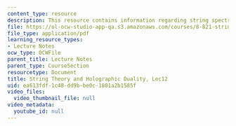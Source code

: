 ```yaml
---
content_type: resource
description: This resource contains information regarding string spectrum and graviton.
file: https://ol-ocw-studio-app-qa.s3.amazonaws.com/courses/8-821-string-theory-and-holographic-duality-fall-2014/ea613fdf1c48dd9bbe0c1801a2b1585f_MIT8_821S15_Lec12.pdf
file_type: application/pdf
learning_resource_types:
- Lecture Notes
ocw_type: OCWFile
parent_title: Lecture Notes
parent_type: CourseSection
resourcetype: Document
title: String Theory and Holographic Duality, Lec12
uid: ea613fdf-1c48-dd9b-be0c-1801a2b1585f
video_files:
  video_thumbnail_file: null
video_metadata:
  youtube_id: null
---
```


